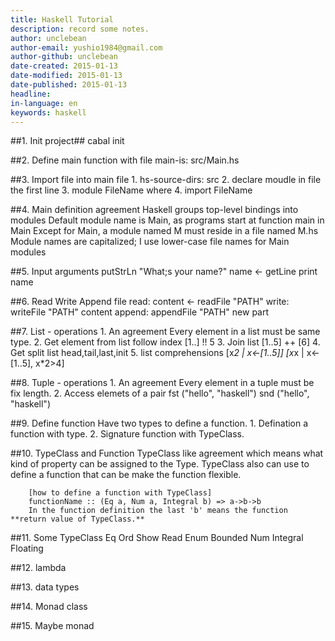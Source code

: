 ```yaml
---
title: Haskell Tutorial
description: record some notes.
author: unclebean
author-email: yushio1984@gmail.com
author-github: unclebean
date-created: 2015-01-13
date-modified: 2015-01-13
date-published: 2015-01-13
headline:
in-language: en
keywords: haskell
---
```


##1. Init project##
		cabal init
		
##2. Define main function with file
		main-is:  src/Main.hs
	
##3. Import file into main file
		1. hs-source-dirs:      src
		2. declare moudle in file the first line
		3. module FileName where
		4. import FileName
		
##4. Main definition agreement
		Haskell groups top-level bindings into modules
		Default module name is Main, as programs start at function main in Main
		Except for Main, a module named M must reside in a file named M.hs
		Module names are capitalized; I use lower-case file names for Main modules
		
##5. Input arguments
		putStrLn "What;s your name?"
		name <- getLine
		print name

##6. Read Write Append file
		read:    content <- readFile "PATH"
		write:   writeFile "PATH" content
		append:  appendFile "PATH" new part
		
##7. List - operations
		1. An agreement
			Every element in a list must be same type.
		2. Get element from list follow index
			[1..] !! 5
		3. Join list
			[1..5] ++ [6]
		4. Get split list
			head,tail,last,init
		5. list comprehensions
			[x*2 | x<-[1..5]]
			[x*x | x<-[1..5], x*2>4]

##8. Tuple - operations
		1. An agreement
			Every element in a tuple must be fix length.
		2. Access elemets of a pair
			fst ("hello", "haskell")
			snd ("hello", "haskell")
		
##9. Define function
		Have two types to define a function.
		1. Defination a function with type.
		2. Signature function with TypeClass.

##10. TypeClass and Function
		TypeClass like agreement which means what kind of property can be assigned to the Type.
		TypeClass also can use to define a function that can be make the function flexible.
		
		[how to define a function with TypeClass]
		functionName :: (Eq a, Num a, Integral b) => a->b->b
		In the function definition the last 'b' means the function **return value of TypeClass.**

##11. Some TypeClass
		Eq
		Ord
		Show
		Read
		Enum
		Bounded
		Num
		Integral
		Floating
		
##12. lambda

##13. data types

##14. Monad class

##15. Maybe monad


		